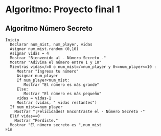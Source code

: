 # Algoritmo: Proyecto final 1
## Algoritmo Número Secreto

    Inicio
      Declarar num_mist, num_player, vidas
      Asignar num_mist.random (0,10)
      Asignar vidas = 4
      Mostrar "Bienvenido al - Número Secreto -"
      Mostrar "Adivina el número entre 1 y 10"
      Mientras vidas=/=0 o num_mist=/=num_player y 0<=num_player<=10 :
         Mostrar "Ingresa tu número"
         Asignar num_player
         If num_player<num_mist:
            Mostrar "El número es más grande"
         Else:
            Mostrar "El número es más pequeño"
         vidas = vidas-1
         Mostrar (vidas, " vidas restantes")
      If num_mist==num_player
        Mostrar "¡Felicidades! Encontraste el - Número Secreto -"
      Elif vidas==0
        Mostrar "Perdiste."
      Mostrar "El número secreto es ",num_mist
    Fin    
    
